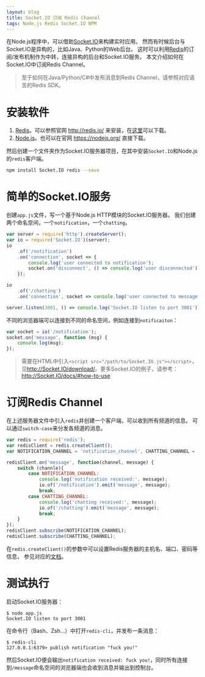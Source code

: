 ```yaml
---
layout: blog
title: Socket.IO 订阅 Redis Channel
tags: Node.js Redis Socket.IO NPM
---
```


在Node.js程序中，可以借助[Socket.IO][Socket.IO]来构建实时应用。
然而有时候后台与Socket.IO是异构的，比如Java、Python的Web后台。
这时可以利用[Redis][redis]的订阅/发布机制作为中转，连接异构的后台和Socket.IO服务。
本文介绍如何在Socket.IO中订阅Redis Channel。

> 至于如何在Java/Python/C#中发布消息到Redis Channel，请参照对应语言的Redis SDK。

<!--more-->

# 安装软件

1. [Redis][redis]。可以参照官网 <http://redis.io/> 来安装，在[这里][redis-down]可以下载。
2. [Node.js][node]。也可以在官网 <https://nodejs.org/> 直接下载。

然后创建一个文件夹作为Socket.IO服务器项目，在其中安装`Socket.IO`和Node.js的`redis`客户端。

```bash
npm install Socket.IO redis --save
```

# 简单的Socket.IO服务

创建`app.js`文件，写一个基于Node.js HTTP模块的Socket.IO服务器。
我们创建两个命名空间，一个`notification`，一个`chatting`。

```javascript
var server = require('http').createServer();
var io = require('Socket.IO')(server);
io
    .of('/notification')
    .on('connection', socket => {
        console.log('user connected to notification');
        socket.on('disconnect', () => console.log('user disconnected'));
    });

io
    .of('/chatting')
    .on('connection', socket => console.log('user connected to message'));

server.listen(3001, () => console.log('Socket.IO listen to port 3001'));
```

不同的浏览器端可以连接到不同的命名空间，例如连接到`notificaiton`：

```javascript
var socket = io('/notification');
socket.on('message', function (msg) {
    console.log(msg);
});
```

> 需要在HTML中引入`<script src="/path/to/Socket.IO.js"></script>`，见<http://Socket.IO/download/>。更多Socket.IO的例子，请参考： <http://Socket.IO/docs/#how-to-use>

# 订阅Redis Channel

在上述服务器文件中引入`redis`并创建一个客户端，可以收到所有频道的信息。
可以通过`switch-case`来分发各频道的消息。

```javascript
var redis = require('redis');
var redisClient = redis.createClient();
var NOTIFICATION_CHANNEL = 'notification_channel', CHATTING_CHANNEL = 'chatting_channel';

redisClient.on('message', function(channel, message) {
    switch (channle){
        case NOTIFICATION_CHANNEL:
            console.log('notification received:', message);
            io.of('/notification').emit('message', message);
            break;
        case CHATTING_CHANNEL:
            console.log('chatting received:', message);
            io.of('/chatting').emit('message', message);
            break;
    }
});
redisClient.subscribe(NOTIFICATION_CHANNEL);
redisClient.subscribe(CHATTING_CHANNEL);
```

在`redis.createClient()`的参数中可以设置Redis服务器的主机名、端口、密码等信息，
参见对应的[文档][npm-redis]。

# 测试执行

启动Socket.IO服务器：

```
$ node app.js
Socket.IO listen to port 3001
```

在命令行（Bash、Zsh...）中打开`redis-cli`，并发布一条消息：

```
$ redis-cli
127.0.0.1:6379> publish notification "fuck you!"
```

然后Socket.IO便会输出`notification received: fuck you!`，同时所有连接到`/message`命名空间的浏览器端也会收到消息并输出到控制台。

[npm-redis]: https://www.npmjs.com/package/redis
[Socket.IO]: http://Socket.IO/
[tmy]: http://www.tianmaying.com/
[redis-down]: http://redis.io/download
[redis]: http://redis.io/
[node]: https://nodejs.org/
